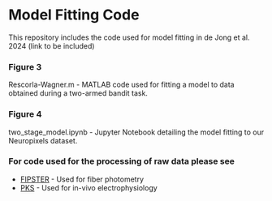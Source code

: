 # Model Fitting Code

This repository includes the code used for model fitting in de Jong et al. 2024 (link to be included)

### Figure 3
Rescorla-Wagner.m - MATLAB code used for fitting a model to data obtained during a two-armed bandit task.

### Figure 4
two_stage_model.ipynb - Jupyter Notebook detailing the model fitting to our Neuropixels dataset.

### For code used for the processing of raw data please see
- [FIPSTER](https://github.com/handejong/Fipster) - Used for fiber photometry
- [PKS](https://github.com/handejong/post-kilosort) - Used for in-vivo electrophysiology


